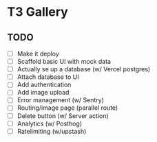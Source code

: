 # T3 Gallery

## TODO

- [ ] Make it deploy
- [ ] Scaffold basic UI with mock data
- [ ] Actually se up a database (w/ Vercel postgres)
- [ ] Attach database to UI
- [ ] Add authentication
- [ ] Add image upload
- [ ] Error management (w/ Sentry)
- [ ] Routing/image page (parallel route)
- [ ] Delete button (w/ Server action)
- [ ] Analytics (w/ Posthog)
- [ ] Ratelimiting (w/upstash)